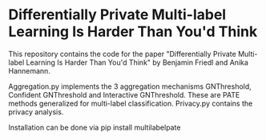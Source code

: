 # Differentially Private Multi-label Learning Is Harder Than You'd Think

This repository contains the code for the paper "Differentially Private Multi-label Learning Is Harder Than You'd Think" by Benjamin Friedl and Anika Hannemann. 

Aggregation.py implements the 3 aggregation mechanisms GNThreshold, Confident GNThreshold and Interactive GNThreshold. These are PATE methods generalized for multi-label classification. 
Privacy.py contains the privacy analysis.

Installation can be done via pip install multilabelpate
